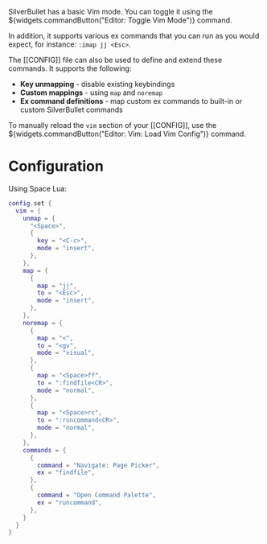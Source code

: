 SilverBullet has a basic Vim mode. You can toggle it using the ${widgets.commandButton("Editor: Toggle Vim Mode")} command.

In addition, it supports various ex commands that you can run as you would expect, for instance: `:imap jj <Esc>`.

The [[CONFIG]] file can also be used to define and extend these commands. It supports the following:

- **Key unmapping** - disable existing keybindings
- **Custom mappings** - using `map` and `noremap`
- **Ex command definitions** - map custom ex commands to built-in or custom SilverBullet commands

To manually reload the `vim` section of your [[CONFIG]], use the ${widgets.commandButton("Editor: Vim: Load Vim Config")} command.

# Configuration
Using Space Lua:

```lua
config.set {
  vim = {
    unmap = {
      "<Space>",
      {
        key = "<C-c>",
        mode = "insert",
      },
    },
    map = {
      {
        map = "jj",
        to = "<Esc>",
        mode = "insert",
      },
    },
    noremap = {
      {
        map = "<",
        to = "<gv",
        mode = "visual",
      },
      {
        map = "<Space>ff",
        to = ":findfile<CR>",
        mode = "normal",
      },
      {
        map = "<Space>rc",
        to = ":runcommand<CR>",
        mode = "normal",
      },
    },
    commands = {
      {
        command = "Navigate: Page Picker",
        ex = "findfile",
      },
      {
        command = "Open Command Palette",
        ex = "runcommand",
      },
    }
  }
}
```
